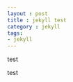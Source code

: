 ```yaml
---
layout : post
title : jekyll test
category : jekyll
tags:
- jekyll
---
```

test
<!--description-->

test

